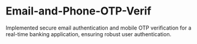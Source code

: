 # Email-and-Phone-OTP-Verif
Implemented secure email authentication and mobile OTP verification for a real-time banking application, ensuring robust user authentication.
